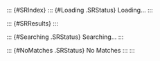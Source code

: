 ::: {#SRIndex}
::: {#Loading .SRStatus}
Loading\...
:::

::: {#SRResults}
:::

::: {#Searching .SRStatus}
Searching\...
:::

::: {#NoMatches .SRStatus}
No Matches
:::
:::
